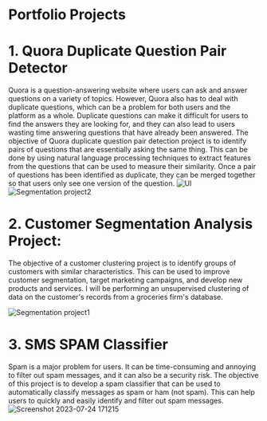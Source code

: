 # Portfolio Projects

# 1. Quora Duplicate Question Pair Detector
Quora is a question-answering website where users can ask and answer questions on a variety of topics. However, Quora also has to deal with duplicate questions, which can be a problem for both users and the platform as a whole. Duplicate questions can make it difficult for users to find the answers they are looking for, and they can also lead to users wasting time answering questions that have already been answered.
The objective of Quora duplicate question pair detection project is to identify pairs of questions that are essentially asking the same thing. This can be done by using natural language processing techniques to extract features from the questions that can be used to measure their similarity. Once a pair of questions has been identified as duplicate, they can be merged together so that users only see one version of the question.
![UI](https://github.com/prasadkanthuri/Portfolio/assets/135444495/d2683412-94c3-46c1-9cab-475accf279e8)
![Segmentation project2](https://github.com/prasadkanthuri/Portfolio/assets/135444495/2a2707df-8dfd-4bcf-a10b-76d38b88391e)


# 2. Customer Segmentation Analysis Project:
The objective of a customer clustering project is to identify groups of customers with similar characteristics. This can be used to improve customer segmentation, target marketing campaigns, and develop new products and services.
I will be performing an unsupervised clustering of data on the customer's records from a groceries firm's database.

![Segmentation project1](https://github.com/prasadkanthuri/Portfolio/assets/135444495/93f51223-e269-4925-8a64-6970e3e5f807)






# 3. SMS SPAM Classifier
Spam is a major problem for users. It can be time-consuming and annoying to filter out spam messages, and it can also be a security risk.
The objective of this project is to develop a spam classifier that can be used to automatically classify messages as spam or ham (not spam). This can help users to quickly and easily identify and filter out spam messages.
![Screenshot 2023-07-24 171215](https://github.com/prasadkanthuri/Portfolio/assets/135444495/ba65f4d5-aca8-44da-8f7b-c74c244ab591)





